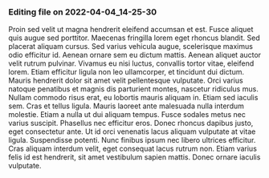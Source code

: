 

### Editing file on 2022-04-04_14-25-30

Proin sed velit ut magna hendrerit eleifend accumsan et est. Fusce aliquet quis augue sed porttitor. Maecenas fringilla lorem eget rhoncus blandit. Sed placerat aliquam cursus. Sed varius vehicula augue, scelerisque maximus odio efficitur id. Aenean ornare sem eu dictum mattis. Aenean aliquet auctor velit rutrum pulvinar. Vivamus eu nisi luctus, convallis tortor vitae, eleifend lorem. Etiam efficitur ligula non leo ullamcorper, et tincidunt dui dictum. Mauris hendrerit dolor sit amet velit pellentesque vulputate. Orci varius natoque penatibus et magnis dis parturient montes, nascetur ridiculus mus. Nullam commodo risus erat, eu lobortis mauris aliquam in.
Etiam sed iaculis sem. Cras et tellus ligula. Mauris laoreet ante malesuada nulla interdum molestie. Etiam a nulla ut dui aliquam tempus. Fusce sodales metus nec varius suscipit. Phasellus nec efficitur eros. Donec rhoncus dapibus justo, eget consectetur ante. Ut id orci venenatis lacus aliquam vulputate at vitae ligula. Suspendisse potenti. Nunc finibus ipsum nec libero ultrices efficitur. Cras aliquam interdum velit, eget consequat lacus rutrum non. Etiam varius felis id est hendrerit, sit amet vestibulum sapien mattis. Donec ornare iaculis vulputate.


